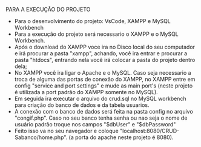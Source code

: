PARA A EXECUÇÃO DO PROJETO
- Para o desenvolvimento do projeto: VsCode, XAMPP e MySQL Workbench
- Para a execução do projeto será necessario o XAMPP e o MySQL Workbench.
- Após o download do XAMPP voce ira no Disco local do seu computador e irá procurar a pasta "xampp", achando, você ira entrar e procurar a pasta "htdocs", entrando nela
você irá colocar a pasta do projeto dentro dela;
- No XAMPP você ira ligar o Apache e o MySQL. Caso seja necessario a troca de alguma das portas de conexão do XAMPP, no XAMPP entre em config "service and port settings" e mude
as main port's (neste projeto é utilizada a port padrão do XAMPP somente no MySQL).
- Em seguida ira executar o arquivo do crud.sql no MySQL workbench para criação do banco de dados e da tabela usuarios.
- A conexão com o banco de dados será feita na pasta config no arquivo "congif.php". Caso no seu banco tenha senha ou nao seja o nome de usuário padrão troque nos campos "$dbUser" e "$dbPassword"
- Feito isso va no seu navegador e coloque "localhost:8080/CRUD-Sabanco/home.php". (a porta do apache neste projeto é 8080).
